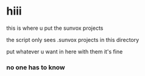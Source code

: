 # hiii
this is where u put the sunvox projects  

the script only sees .sunvox projects in this directory  

put whatever u want in here with them it's fine  
### no one has to know
